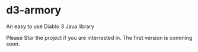 d3-armory
=========

An easy to use Diablo 3 Java library

Please Star the project if you are interrested in.
The first version is comming soon.